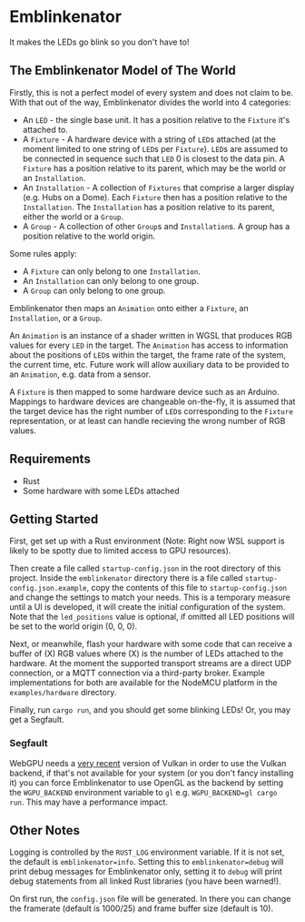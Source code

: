 # Emblinkenator

It makes the LEDs go blink so you don't have to!

## The Emblinkenator Model of The World

Firstly, this is not a perfect model of every system and does not claim to be. With that out of the way, Emblinkenator divides the world into 4 categories:

- An `LED` - the single base unit. It has a position relative to the `Fixture` it's attached to.
- A `Fixture` - A hardware device with a string of `LED`s attached (at the moment limited to one string of `LED`s per `Fixture`). `LED`s are assumed to be connected in sequence such that `LED` 0 is closest to the data pin. A `Fixture` has a position relative to its parent, which may be the world or an `Installation`.
- An `Installation` - A collection of `Fixtures` that comprise a larger display (e.g. Hubs on a Dome). Each `Fixture` then has a position relative to the `Installation`. The `Installation` has a position relative to its parent, either the world or a `Group`.
- A `Group` - A collection of other `Group`s and `Installation`s. A group has a position relative to the world origin.

Some rules apply:
- A `Fixture` can only belong to one `Installation`.
- An `Installation` can only belong to one group.
- A `Group` can only belong to one group.

Emblinkenator then maps an `Animation` onto either a `Fixture`, an `Installation`, or a `Group`.

An `Animation` is an instance of a shader written in WGSL that produces RGB values for every `LED` in the target. The `Animation` has access to information about the positions of `LED`s within the target, the frame rate of the system, the current time, etc. Future work will allow auxiliary data to be provided to an `Animation`, e.g. data from a sensor.

A `Fixture` is then mapped to some hardware device such as an Arduino. Mappings to hardware devices are changeable on-the-fly, it is assumed that the target device has the right number of `LED`s corresponding to the `Fixture` representation, or at least can handle recieving the wrong number of RGB values.

## Requirements

- Rust
- Some hardware with some LEDs attached

## Getting Started

First, get set up with a Rust environment (Note: Right now WSL support is likely to be spotty due to limited access to GPU resources).

Then create a file called `startup-config.json` in the root directory of this project. Inside the `emblinkenator` directory there is a file called `startup-config.json.example`, copy the contents of this file to `startup-config.json` and change the settings to match your needs. This is a temporary measure until a UI is developed, it will create the initial configuration of the system. Note that the `led_positions` value is optional, if omitted all LED positions will be set to the world origin (0, 0, 0).

Next, or meanwhile, flash your hardware with some code that can receive a buffer of (X) RGB values where (X) is the number of LEDs attached to the hardware. At the moment the supported transport streams are a direct UDP connection, or a MQTT connection via a third-party broker. Example implementations for both are available for the NodeMCU platform in the `examples/hardware` directory.

Finally, run `cargo run`, and you should get some blinking LEDs! Or, you may get a Segfault.

### Segfault

WebGPU needs a [very recent](https://github.com/gfx-rs/wgpu/issues/1906#issuecomment-913071836) version of Vulkan in order to use the Vulkan backend, if that's not available for your system (or you don't fancy installing it) you can force Emblinkenator to use OpenGL as the backend by setting the `WGPU_BACKEND` environment variable to `gl` e.g. `WGPU_BACKEND=gl cargo run`. This may have a performance impact.

## Other Notes

Logging is controlled by the `RUST_LOG` environment variable. If it is not set, the default is `emblinkenator=info`. Setting this to `emblinkenator=debug` will print debug messages for Emblinkenator only, setting it to `debug` will print debug statements from all linked Rust libraries (you have been warned!).

On first run, the `config.json` file will be generated. In there you can change the framerate (default is 1000/25) and frame buffer size (default is 10).
